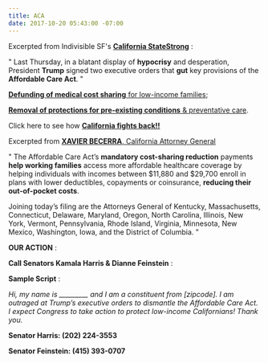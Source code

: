 ```yaml
---
title: ACA
date: 2017-10-20 05:43:00 -07:00
---
```


Excerpted from Indivisible SF's [**California StateStrong**](http://www.indivisiblesf.org/statelocaltracker.html) :

"  Last Thursday, in a blatant display of **hypocrisy** and desperation, President **Trump** signed two executive orders that **gut** key provisions of the **Affordable Care Act**.  "

[**Defunding of medical cost sharing** for low-income families](https://www.theguardian.com/us-news/2017/oct/13/trump-scraps-healthcare-subsidies-obamacare?utm_source=CA+StateStrong+Newsletter&utm_campaign=21c8683cc3-EMAIL_CAMPAIGN_2017_10_19&utm_medium=email&utm_term=0_19c82792ca-21c8683cc3-65761711);

[**Removal of protections for pre-existing conditions** & preventative care](http://www.politico.com/story/2017/10/12/trump-obamacare-executive-congress-243696?utm_source=CA+StateStrong+Newsletter&utm_campaign=21c8683cc3-EMAIL_CAMPAIGN_2017_10_19&utm_medium=email&utm_term=0_19c82792ca-21c8683cc3-65761711).

Click here to see how [**California fights back!!**](https://oag.ca.gov/news/press-releases/attorney-general-becerra-file-lawsuit-today-defend-americans-health-care-against?utm_source=CA+StateStrong+Newsletter&utm_campaign=21c8683cc3-EMAIL_CAMPAIGN_2017_10_19&utm_medium=email&utm_term=0_19c82792ca-21c8683cc3-65761711)

Excerpted from [**XAVIER BECERRA**, California Attorney General](https://oag.ca.gov/news/press-releases/attorney-general-becerra-file-lawsuit-today-defend-americans-health-care-against?utm_source=CA+StateStrong+Newsletter&utm_campaign=21c8683cc3-EMAIL_CAMPAIGN_2017_10_19&utm_medium=email&utm_term=0_19c82792ca-21c8683cc3-65761711)

"  The Affordable Care Act’s **mandatory cost-sharing reduction** payments **help working families** access more affordable healthcare coverage by helping individuals with incomes between $11,880 and $29,700 enroll in plans with lower deductibles, copayments or coinsurance, **reducing their out-of-pocket costs**.

Joining today’s filing are the Attorneys General of Kentucky, Massachusetts, Connecticut, Delaware, Maryland, Oregon, North Carolina, Illinois, New York, Vermont, Pennsylvania, Rhode Island, Virginia, Minnesota, New Mexico, Washington, Iowa, and the District of Columbia.  "

**OUR ACTION** :

**Call Senators Kamala Harris & Dianne Feinstein** :

**Sample Script** :

*Hi, my name is _________ and I am a constituent from [zipcode].  I am outraged at Trump’s executive orders to dismantle the Affordable Care Act.  I expect Congress to take action to protect low-income Californians!  Thank you.*

**Senator Harris: (202) 224-3553** 

**Senator Feinstein: (415) 393-0707**



